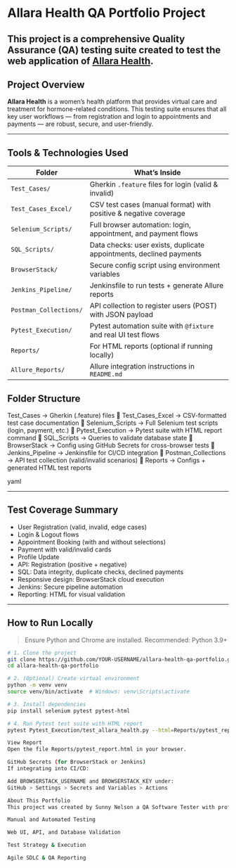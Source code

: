 # Allara Health QA Portfolio Project

This project is a **comprehensive Quality Assurance (QA) testing suite** created to test the web application of [Allara Health](https://allarahealth.com). 
---

## Project Overview

**Allara Health** is a women’s health platform that provides virtual care and treatment for hormone-related conditions. This testing suite ensures that all key user workflows — from registration and login to appointments and payments — are robust, secure, and user-friendly.

---

## Tools & Technologies Used

| Folder                 | What’s Inside                                                       |
| ---------------------- | ------------------------------------------------------------------- |
| `Test_Cases/`          | Gherkin `.feature` files for login (valid & invalid)                |
| `Test_Cases_Excel/`    | CSV test cases (manual format) with positive & negative coverage    |
| `Selenium_Scripts/`    | Full browser automation: login, appointment, and payment flows      |
| `SQL_Scripts/`         | Data checks: user exists, duplicate appointments, declined payments |
| `BrowserStack/`        | Secure config script using environment variables                    |
| `Jenkins_Pipeline/`    | Jenkinsfile to run tests + generate Allure reports                  |
| `Postman_Collections/` | API collection to register users (POST) with JSON payload           |
| `Pytest_Execution/`    | Pytest automation suite with `@fixture` and real UI test flows      |
| `Reports/`             | For HTML reports (optional if running locally)                      |
| `Allure_Reports/`      | Allure integration instructions in `README.md`                      |

## Folder Structure

 Test_Cases → Gherkin (.feature) files
📂 Test_Cases_Excel → CSV-formatted test case documentation
📂 Selenium_Scripts → Full Selenium test scripts (login, payment, etc.)
📂 Pytest_Execution → Pytest suite with HTML report command
📂 SQL_Scripts → Queries to validate database state
📂 BrowserStack → Config using GitHub Secrets for cross-browser tests
📂 Jenkins_Pipeline → Jenkinsfile for CI/CD integration
📂 Postman_Collections → API test collection (valid/invalid scenarios)
📂 Reports → Configs + generated HTML test reports

yaml



---

## Test Coverage Summary

- User Registration (valid, invalid, edge cases)
- Login & Logout flows
- Appointment Booking (with and without selections)
- Payment with valid/invalid cards
- Profile Update
- API: Registration (positive + negative)
- SQL: Data integrity, duplicate checks, declined payments
- Responsive design: BrowserStack cloud execution
- Jenkins: Secure pipeline automation
- Reporting: HTML for visual validation

---

## How to Run Locally

> Ensure Python and Chrome are installed. Recommended: Python 3.9+

```bash
# 1. Clone the project
git clone https://github.com/YOUR-USERNAME/allara-health-qa-portfolio.git
cd allara-health-qa-portfolio

# 2. (Optional) Create virtual environment
python -m venv venv
source venv/bin/activate  # Windows: venv\Scripts\activate

# 3. Install dependencies
pip install selenium pytest pytest-html

# 4. Run Pytest test suite with HTML report
pytest Pytest_Execution/test_allara_health.py --html=Reports/pytest_report.html

View Report
Open the file Reports/pytest_report.html in your browser.

GitHub Secrets (for BrowserStack or Jenkins)
If integrating into CI/CD:

Add BROWSERSTACK_USERNAME and BROWSERSTACK_KEY under:
GitHub > Settings > Secrets and Variables > Actions

About This Portfolio
This project was created by Sunny Nelson a QA Software Tester with professional experience in:

Manual and Automated Testing

Web UI, API, and Database Validation

Test Strategy & Execution

Agile SDLC & QA Reporting
